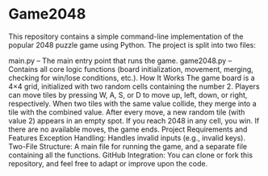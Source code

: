 # Game2048
This repository contains a simple command-line implementation of the popular 2048 puzzle game using Python. 
The project is split into two files:

main.py – The main entry point that runs the game.
game2048.py – Contains all core logic functions (board initialization, movement, merging, checking for win/lose conditions, etc.).
How It Works
The game board is a 4×4 grid, initialized with two random cells containing the number 2.
Players can move tiles by pressing W, A, S, or D to move up, left, down, or right, respectively.
When two tiles with the same value collide, they merge into a tile with the combined value.
After every move, a new random tile (with value 2) appears in an empty spot.
If you reach 2048 in any cell, you win. If there are no available moves, the game ends.
Project Requirements and Features
Exception Handling: Handles invalid inputs (e.g., invalid keys).
Two-File Structure: A main file for running the game, and a separate file containing all the functions.
GitHub Integration: You can clone or fork this repository, and feel free to adapt or improve upon the code.
